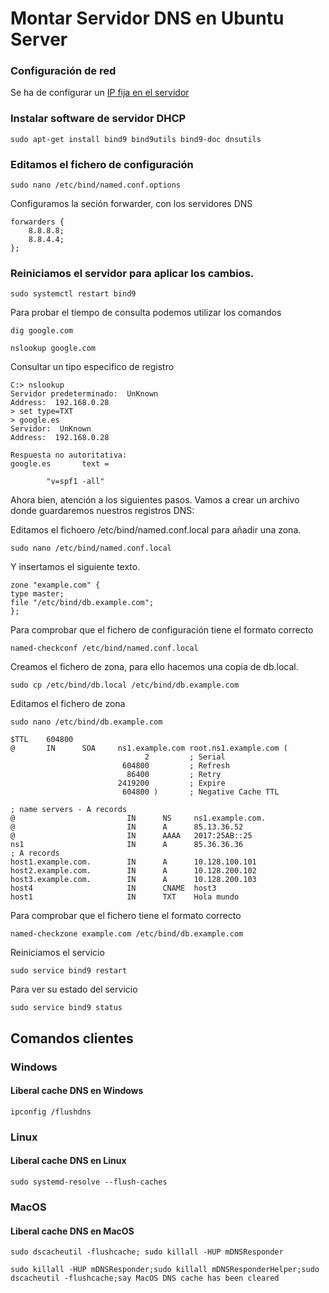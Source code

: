 # Montar Servidor DNS en Ubuntu Server

### Configuración de red

Se ha de configurar un [IP fija en el servidor](./ConfiguracionIP.md)

### Instalar software de servidor DHCP

```shell
sudo apt-get install bind9 bind9utils bind9-doc dnsutils
```

### Editamos el fichero de configuración

```shell
sudo nano /etc/bind/named.conf.options
```

<!-- Configuramos BIND en modo IPv4.
```json
OPTIONS="-4 -u bind"
``` -->

Configuramos la seción forwarder, con los servidores DNS

```
forwarders {
    8.8.8.8;
    8.8.4.4;
};
```

### Reiniciamos el servidor para aplicar los cambios.

```shell
sudo systemctl restart bind9
```

Para probar el tiempo de consulta podemos utilizar los comandos

```shell dig 
dig google.com
```

```shell nslookup
nslookup google.com
```

Consultar un tipo especifico de registro

```shell
C:> nslookup
Servidor predeterminado:  UnKnown
Address:  192.168.0.28
> set type=TXT
> google.es
Servidor:  UnKnown
Address:  192.168.0.28

Respuesta no autoritativa:
google.es       text =

        "v=spf1 -all"
```

Ahora bien, atención a los siguientes pasos. Vamos a crear un archivo donde guardaremos nuestros registros DNS:

Editamos el fichoero /etc/bind/named.conf.local para añadir una zona.

```shell
sudo nano /etc/bind/named.conf.local
```

Y insertamos el siguiente texto.

```
zone "example.com" {
type master;
file "/etc/bind/db.example.com";
};
```

Para comprobar que el fichero de configuración tiene el formato correcto

```shell
named-checkconf /etc/bind/named.conf.local
```

Creamos el fichero de zona, para ello hacemos una copia de db.local.

```shell
sudo cp /etc/bind/db.local /etc/bind/db.example.com
```

Editamos el fichero de zona

```shell
sudo nano /etc/bind/db.example.com
```

```
$TTL    604800
@       IN      SOA     ns1.example.com root.ns1.example.com (
                              2         ; Serial
                         604800         ; Refresh
                          86400         ; Retry
                        2419200         ; Expire
                         604800 )       ; Negative Cache TTL

; name servers - A records
@                         IN      NS     ns1.example.com.    
@                         IN      A      85.13.36.52
@                         IN      AAAA   2017:25AB::25
ns1                       IN      A      85.36.36.36
; A records
host1.example.com.        IN      A      10.128.100.101
host2.example.com.        IN      A      10.128.200.102
host3.example.com.        IN      A      10.128.200.103
host4                     IN      CNAME  host3
host1                     IN      TXT    Hola mundo
```

Para comprobar que el fichero tiene el formato correcto

```shell
named-checkzone example.com /etc/bind/db.example.com
```

Reiniciamos el servicio

```shell
sudo service bind9 restart
```

Para ver su estado del servicio

```shell
sudo service bind9 status
```

## Comandos clientes

### Windows

#### Liberal cache DNS en Windows

```shell
ipconfig /flushdns
```

### Linux

#### Liberal cache DNS en Linux

```Shell
sudo systemd-resolve --flush-caches
```

### MacOS

#### Liberal cache DNS en MacOS

```Shell
sudo dscacheutil -flushcache; sudo killall -HUP mDNSResponder
```

```Shell
sudo killall -HUP mDNSResponder;sudo killall mDNSResponderHelper;sudo dscacheutil -flushcache;say MacOS DNS cache has been cleared
```
